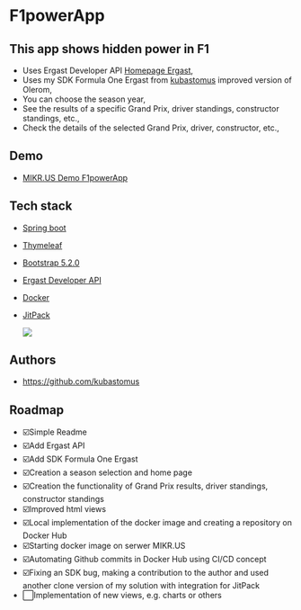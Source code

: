 # F1powerApp

## This app shows hidden power in F1 
- Uses Ergast Developer API [Homepage Ergast](https://ergast.com/mrd/),
- Uses my SDK Formula One Ergast from [kubastomus](https://github.com/kubastomus/formula-one-ergast-mySDK) improved version of Olerom,
- You can choose the season year,
- See the results of a specific Grand Prix, driver standings, constructor standings, etc.,
- Check the details of the selected Grand Prix, driver, constructor, etc.,

## Demo
- [MIKR.US Demo F1powerApp](https://f1power.toadres.pl/)

## Tech stack
- [Spring boot](https://spring.io/projects/spring-boot)
- [Thymeleaf](https://www.thymeleaf.org/)
- [Bootstrap 5.2.0](https://getbootstrap.com/docs/5.2/getting-started/introduction/)
- [Ergast Developer API](https://ergast.com/mrd/)
- [Docker](https://docs.docker.com/)
- [JitPack](https://jitpack.io/)

  [![](https://jitpack.io/v/kubastomus/formula-one-ergast-mySDK.svg)](https://jitpack.io/#kubastomus/formula-one-ergast-mySDK)

## Authors
- https://github.com/kubastomus

## Roadmap
- ☑️Simple Readme
- ☑️Add Ergast API
- ☑️Add SDK Formula One Ergast
- ☑️Creation a season selection and home page
- ☑️Creation the functionality of Grand Prix results, driver standings, constructor standings
- ☑️Improved html views
- ☑️Local implementation of the docker image and creating a repository on Docker Hub
- ☑️Starting docker image on serwer MIKR.US
- ☑️Automating Github commits in Docker Hub using CI/CD concept
- ☑️Fixing an SDK bug, making a contribution to the author and used another clone version of my solution with integration for JitPack
- ⬜️Implementation of new views, e.g. charts or others
